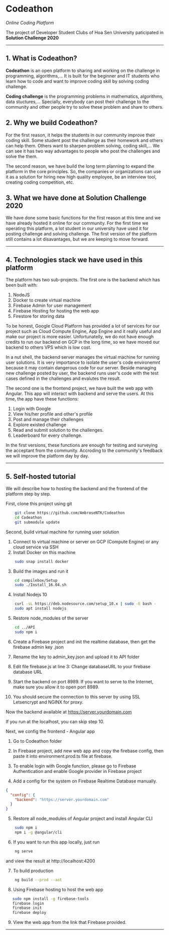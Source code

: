 # Codeathon

_Online Coding Platform_

The project of Developer Student Clubs of Hoa Sen University paticipated in **Solution Challenge 2020**

---

## 1. What is Codeathon?

**Codeathon** is an open platform to sharing and working on the challenge in programming, algorithms,... It is built for the beginner and IT students who learn how to code and want to improve coding skill by solving coding challenge.

**Coding challenge** is the programming problems in mathematics, algorithms, data stuctures,... Specially, everybody can post their challenge to the community and other people try to solve these problem and share to others.

## 2. Why we build Codeathon?

For the first reason, it helps the students in our community improve their coding skill. Some student post the challenge as their homework and others can help them. Others want to sharpen problem solving, coding skill,... We can see it has two way advantages to people who post the challenges and solve the them.

The second reason, we have build the long term planning to expand the platform in the core principles. So, the companies or organizations can use it as a solution for hiring new high quality employee, be an interview tool, creating coding competition, etc.

## 3. What we have done at Solution Challenge 2020

We have done some basic functions for the first reason at this time and we have already hosted it online for our community.
For the first time we operating this platform, a lot student in our university have used it for posting challenge and solving challenge. The first version of the platform still contains a lot disavantages, but we are keeping to move forward.

---

## 4. Technologies stack we have used in this platform

The platform has two sub-projects. The first one is the backend which has been built with:

1. NodeJS
2. Docker to create virtual machine
3. Firebase Admin for user management
4. Firebase Hosting for hosting the web app
5. Firestore for storing data

To be honest, Google Cloud Platform has provided a lot of services for our project such as Cloud Compute Engine, App Engine and it really useful and make our project is more easier. Unfortunatelly, we do not have enough credits to run our backend on GCP in the long time, so we have moved our backend to others VPS which is low cost.

In a nut shell, the backend server manages the virtual machine for running user solutions. It is very importance to isolate the user's code environemnt because it may contain dangerous code for our server.
Beside managing new challenge posted by user, the backend runs user's code with the test cases defined in the challenges and evalutes the result.

The second one is the frontend project, we have built the web app with Angular. This app will interact with backend and serve the users.
At this time, the app have these functions:

1. Login with Google
2. View his/her profile and other's profile
3. Post and manage their challenges
4. Explore existed challenge
5. Read and submit solution to the challenges.
6. Leaderboard for every challenge.

In the first versions, these functions are enough for testing and surveying the acceptant from the community. Accroding to the community's feedback we will improve the platform day by day.

---

## 5. Self-hosted tutorial

We will describe how to hosting the backend and the frontend of the platform step by step.

First, clone this project using git

```bash
    git clone https://github.com/AmbroseNTK/Codeathon
    cd Codeathon
    git submodule update
```

Second, build virtual machine for running user solution

1. Connect to virtual machine or server on GCP (Compute Engine) or any cloud service via SSH
2. Install Docker on this machine

```bash
    sudo snap install docker
```

3. Build the images and run it

```bash
    cd compilebox/Setup
    sudo ./Install_16.04.sh
```

4. Install Nodejs 10

```bash
    curl -sL https://deb.nodesource.com/setup_10.x | sudo -E bash -
    sudo apt install nodejs
```

5. Restore node_modules of the server

```bash
    cd ../API
    sudo npm i
```

6. Create a Firebase project and init the realtime database, then get the firebase admin key .json

7. Rename the key to admin_key.json and upload it to API folder
8. Edit file firebase.js at line 3: Change databaseURL to your firebase database URL

9. Start the backend on port 8989. If you want to serve to the Internet, make sure you allow it to open port 8989.

10. You should secure the connection to this server by using SSL Letsencrypt and NGINX for proxy.

Now the backend available at https://server.yourdomain.com

If you run at the localhost, you can skip step 10.

Next, we config the frontend - Angular app

1. Go to Codeathon folder

2. In Firebase project, add new web app and copy the firebase config, then paste it into environment.prod.ts file at firebase.

3. To enable login with Google function, please go to Firebase Authentication and enable Google provider in Firebase project

4. Add a config for the system on Firebase Realtime Database manually.

```json
{
  "config": {
    "backend": "https://server.yourdomain.com"
  }
}
```

5. Restore all node_modules of Angular project and install Angular CLI

```bash
    sudo npm i
    npm i -g @angular/cli
```

6. If you want to run this app locally, just run

```bash
    ng serve
```

and view the result at http://localhost:4200

7. To build production

```bash
    ng build --prod --aot
```

8. Using Firebase hosting to host the web app

```bash
   sudo npm install -g firebase-tools
   firebase login
   firebase init
   firebase deploy
```

9. View the web app from the link that Firebase provided.

---
